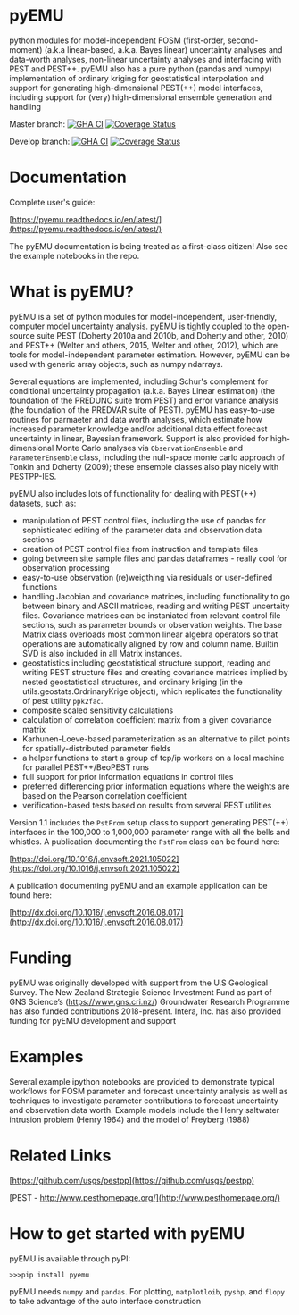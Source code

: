 pyEMU
=====

python modules for model-independent FOSM (first-order, second-moment) (a.k.a linear-based, a.k.a. Bayes linear) uncertainty analyses and data-worth analyses, non-linear uncertainty analyses and interfacing with PEST and PEST++.  pyEMU also has a pure python (pandas and numpy) implementation of ordinary kriging for geostatistical interpolation and support for generating high-dimensional PEST(++) model interfaces, including support for (very) high-dimensional ensemble generation and handling   

Master branch:
[![GHA CI](https://github.com/pypest/pyemu/workflows/pyemu%20continuous%20integration/badge.svg?branch=master)](https://github.com/pypest/pyemu/actions)
[![Coverage Status](https://coveralls.io/repos/github/pypest/pyemu/badge.svg?branch=master)](https://coveralls.io/github/pypest/pyemu?branch=master)

Develop branch:
[![GHA CI](https://github.com/pypest/pyemu/workflows/pyemu%20continuous%20integration/badge.svg?branch=develop)](https://github.com/pypest/pyemu/actions)
[![Coverage Status](https://coveralls.io/repos/github/pypest/pyemu/badge.svg?branch=develop)](https://coveralls.io/github/pypest/pyemu?branch=develop)

Documentation
=============

Complete user's guide:

[https://pyemu.readthedocs.io/en/latest/](https://pyemu.readthedocs.io/en/latest/)

The pyEMU documentation is being treated as a first-class citizen!  Also see the example notebooks in the repo.

What is pyEMU?
================

pyEMU is a set of python modules for model-independent, user-friendly, computer model uncertainty analysis.  pyEMU is tightly coupled to the open-source suite PEST (Doherty 2010a and 2010b, and Doherty and other, 2010) and PEST++ (Welter and others, 2015, Welter and other, 2012), which are tools for model-independent parameter estimation.  However, pyEMU can be used with generic array objects, such as numpy ndarrays.

Several equations are implemented, including Schur's complement for conditional uncertainty propagation (a.k.a. Bayes Linear estimation) (the foundation of the PREDUNC suite from PEST) and error variance analysis (the foundation of the PREDVAR suite of PEST).  pyEMU has easy-to-use routines for parmaeter and data worth analyses, which estimate how increased parameter knowledge and/or additional data effect forecast uncertainty in linear, Bayesian framework.  Support is also provided for high-dimensional Monte Carlo analyses via `ObservationEnsemble` and `ParameterEnsemble` class, including the null-space monte carlo approach of Tonkin and Doherty (2009); these ensemble classes also play nicely with PESTPP-IES.

pyEMU also includes lots of functionality for dealing with PEST(++) datasets, such as:
* manipulation of PEST control files, including the use of pandas for sophisticated editing of the parameter data and observation data sections
* creation of PEST control files from instruction and template files
* going between site sample files and pandas dataframes - really cool for observation processing
* easy-to-use observation (re)weigthing via residuals or user-defined functions
* handling Jacobian and covariance matrices, including functionality to go between binary and ASCII matrices, reading and writing PEST uncertaity files.  Covariance matrices can be instaniated from relevant control file sections, such as parameter bounds or observation weights.  The base Matrix class overloads most common linear algebra operators so that operations are automatically aligned by row and column name.  Builtin SVD is also included in all Matrix instances.
* geostatistics including geostatistical structure support, reading and writing PEST structure files and creating covariance matrices implied by nested geostatistical structures, and ordinary kriging (in the utils.geostats.OrdrinaryKrige object), which replicates the functionality of pest utility ``ppk2fac``. 
* composite scaled sensitivity calculations
* calculation of correlation coefficient matrix from a given covariance matrix
* Karhunen-Loeve-based parameterization as an alternative to pilot points for spatially-distributed parameter fields
* a helper functions to start a group of tcp/ip workers on a local machine for parallel PEST++/BeoPEST runs
* full support for prior information equations in control files
* preferred differencing prior information equations where the weights are based on the Pearson correlation coefficient
* verification-based tests based on results from several PEST utilities

Version 1.1 includes the `PstFrom` setup class to support generating PEST(++) interfaces in the 100,000 to 1,000,000 parameter range with all the bells and whistles.  A publication documenting the `PstFrom` class can be found here:

[https://doi.org/10.1016/j.envsoft.2021.105022]{https://doi.org/10.1016/j.envsoft.2021.105022}

A publication documenting pyEMU and an example application can be found here:

[http://dx.doi.org/10.1016/j.envsoft.2016.08.017](http://dx.doi.org/10.1016/j.envsoft.2016.08.017)


Funding
=======

pyEMU was originally developed with support from the U.S Geological Survey. The New Zealand Strategic Science Investment Fund as part of GNS Science’s (https://www.gns.cri.nz/) Groundwater Research Programme has also funded contributions 2018-present.  Intera, Inc. has also provided funding for pyEMU development and support

Examples
========

Several example ipython notebooks are provided to demonstrate typical workflows for FOSM parameter and forecast uncertainty analysis as well as techniques to investigate parameter contributions to forecast uncertainty and observation data worth. Example models include the Henry saltwater intrusion problem (Henry 1964) and the model of Freyberg (1988)

Related Links
=============

[https://github.com/usgs/pestpp](https://github.com/usgs/pestpp)

[PEST - http://www.pesthomepage.org/](http://www.pesthomepage.org/)


How to get started with pyEMU
=============================

pyEMU is available through pyPI:

`>>>pip install pyemu`

pyEMU needs `numpy` and `pandas`.  For plotting, `matplotloib`, `pyshp`, and `flopy` to take advantage of the auto interface construction


